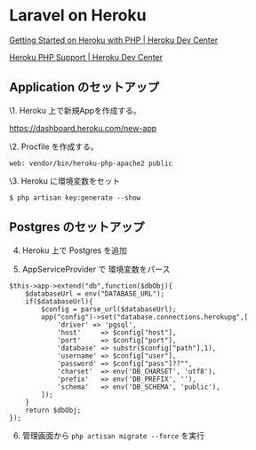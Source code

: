 # Laravel on Heroku 

[Getting Started on Heroku with PHP \| Heroku Dev Center](https://devcenter.heroku.com/articles/getting-started-with-php#introduction)

[Heroku PHP Support \| Heroku Dev Center](https://devcenter.heroku.com/articles/php-support)


## Application のセットアップ

\1. Heroku 上で新規Appを作成する。

https://dashboard.heroku.com/new-app

\2. Procfile を作成する。

```
web: vendor/bin/heroku-php-apache2 public
```

\3. Heroku に環境変数をセット

```
$ php artisan key:generate --show
```

## Postgres のセットアップ


4. Heroku 上で Postgres を追加

5. AppServiceProvider で 環境変数をパース

```
$this->app->extend("db",function($dbObj){
    $databaseUrl = env("DATABASE_URL");
    if($databaseUrl){
        $config = parse_url($databaseUrl);
        app("config")->set("database.connections.herokupg",[
            'driver' => 'pgsql',
            'host'     => $config["host"],
            'port'     => $config["port"],
            'database' => substr($config["path"],1),
            'username' => $config["user"],
            'password' => $config["pass"]??"",
            'charset'  => env('DB_CHARSET', 'utf8'),
            'prefix'   => env('DB_PREFIX', ''),
            'schema'   => env('DB_SCHEMA', 'public'),
        ]);
    }
    return $dbObj;
});
```

6. 管理画面から `php artisan migrate --force` を実行
